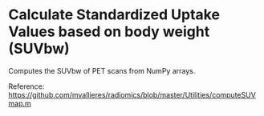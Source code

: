# Calculate Standardized Uptake Values based on body weight (SUVbw)

Computes the SUVbw of PET scans from NumPy arrays.

Reference:
https://github.com/mvallieres/radiomics/blob/master/Utilities/computeSUVmap.m